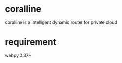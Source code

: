 # coralline
coralline is a intelligent dynamic router for private cloud 

# requirement

webpy 0.37+
